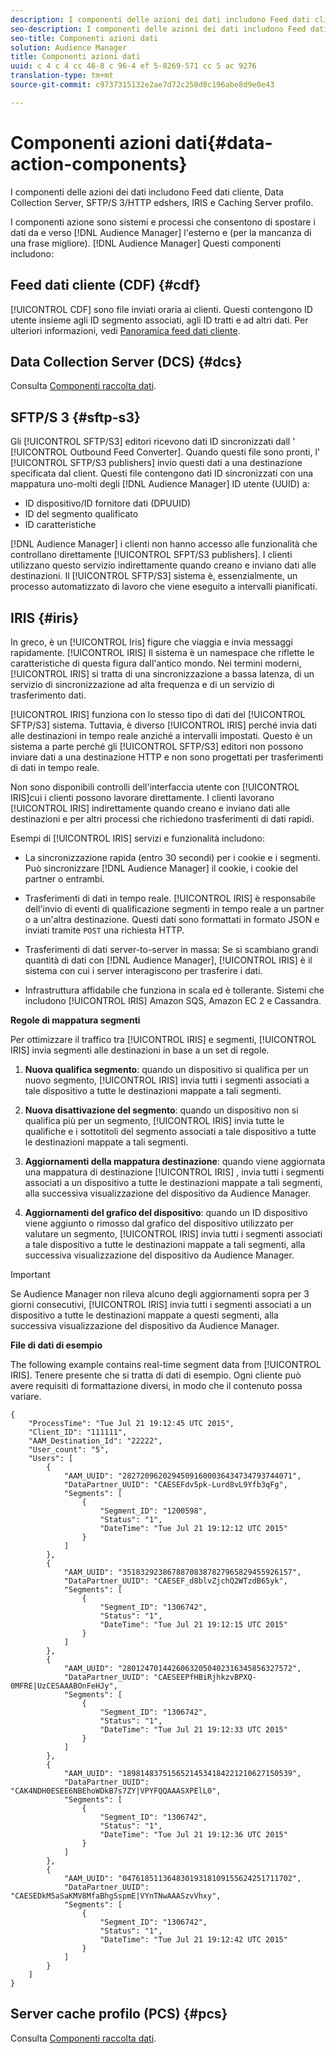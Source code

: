```yaml
---
description: I componenti delle azioni dei dati includono Feed dati cliente, Data Collection Server, SFTP/S 3/HTTP edshers, IRIS e Caching Server profilo.
seo-description: I componenti delle azioni dei dati includono Feed dati cliente, Data Collection Server, SFTP/S 3/HTTP edshers, IRIS e Caching Server profilo.
seo-title: Componenti azioni dati
solution: Audience Manager
title: Componenti azioni dati
uuid: c 4 c 4 cc 46-8 c 96-4 ef 5-8269-571 cc 5 ac 9276
translation-type: tm+mt
source-git-commit: c9737315132e2ae7d72c250d8c196abe8d9e0e43

---
```



# Componenti azioni dati{#data-action-components}

I componenti delle azioni dei dati includono Feed dati cliente, Data Collection Server, SFTP/S 3/HTTP edshers, IRIS e Caching Server profilo.

<!-- 

c_compact.xml

 -->

I componenti azione sono sistemi e processi che consentono di spostare i dati da e verso [!DNL Audience Manager] l&#39;esterno e (per la mancanza di una frase migliore). [!DNL Audience Manager] Questi componenti includono:

## Feed dati cliente (CDF) {#cdf}

[!UICONTROL CDF] sono file inviati oraria ai clienti. Questi contengono ID utente insieme agli ID segmento associati, agli ID tratti e ad altri dati. Per ulteriori informazioni, vedi [Panoramica feed dati cliente](../../features/cdf-files.md).

## Data Collection Server (DCS) {#dcs}

Consulta [Componenti raccolta dati](../../reference/system-components/components-data-collection.md).

## SFTP/S 3 {#sftp-s3}

Gli [!UICONTROL SFTP/S3] editori ricevono dati ID sincronizzati dall &#39; [!UICONTROL Outbound Feed Converter]. Quando questi file sono pronti, l&#39; [!UICONTROL SFTP/S3 publishers] invio questi dati a una destinazione specificata dal client. Questi file contengono dati ID sincronizzati con una mappatura uno-molti degli [!DNL Audience Manager] ID utente (UUID) a:

* ID dispositivo/ID fornitore dati (DPUUID)
* ID del segmento qualificato
* ID caratteristiche

[!DNL Audience Manager] i clienti non hanno accesso alle funzionalità che controllano direttamente [!UICONTROL SFPT/S3 publishers]. I clienti utilizzano questo servizio indirettamente quando creano e inviano dati alle destinazioni. Il [!UICONTROL SFTP/S3] sistema è, essenzialmente, un processo automatizzato di lavoro che viene eseguito a intervalli pianificati.

## IRIS {#iris}

In greco, è un [!UICONTROL Iris] figure che viaggia e invia messaggi rapidamente. [!UICONTROL IRIS] Il sistema è un namespace che riflette le caratteristiche di questa figura dall&#39;antico mondo. Nei termini moderni, [!UICONTROL IRIS] si tratta di una sincronizzazione a bassa latenza, di un servizio di sincronizzazione ad alta frequenza e di un servizio di trasferimento dati.

[!UICONTROL IRIS] funziona con lo stesso tipo di dati del [!UICONTROL SFTP/S3] sistema. Tuttavia, è diverso [!UICONTROL IRIS] perché invia dati alle destinazioni in tempo reale anziché a intervalli impostati. Questo è un sistema a parte perché gli [!UICONTROL SFTP/S3] editori non possono inviare dati a una destinazione HTTP e non sono progettati per trasferimenti di dati in tempo reale.

Non sono disponibili controlli dell&#39;interfaccia utente con [!UICONTROL IRIS]cui i clienti possono lavorare direttamente. I clienti lavorano [!UICONTROL IRIS] indirettamente quando creano e inviano dati alle destinazioni e per altri processi che richiedono trasferimenti di dati rapidi.

Esempi di [!UICONTROL IRIS] servizi e funzionalità includono:

* La sincronizzazione rapida (entro 30 secondi) per i cookie e i segmenti. Può sincronizzare [!DNL Audience Manager] il cookie, i cookie del partner o entrambi.
* Trasferimenti di dati in tempo reale. [!UICONTROL IRIS] è responsabile dell&#39;invio di eventi di qualificazione segmenti in tempo reale a un partner o a un&#39;altra destinazione. Questi dati sono formattati in formato JSON e inviati tramite `POST` una richiesta HTTP.

* Trasferimenti di dati server-to-server in massa: Se si scambiano grandi quantità di dati con [!DNL Audience Manager], [!UICONTROL IRIS] è il sistema con cui i server interagiscono per trasferire i dati.

* Infrastruttura affidabile che funziona in scala ed è tollerante. Sistemi che includono [!UICONTROL IRIS] Amazon SQS, Amazon EC 2 e Cassandra.

**Regole di mappatura segmenti**

Per ottimizzare il traffico tra [!UICONTROL IRIS] e segmenti, [!UICONTROL IRIS] invia segmenti alle destinazioni in base a un set di regole.

1. **Nuova qualifica segmento**: quando un dispositivo si qualifica per un nuovo segmento, [!UICONTROL IRIS] invia tutti i segmenti associati a tale dispositivo a tutte le destinazioni mappate a tali segmenti.

1. **Nuova disattivazione del segmento**: quando un dispositivo non si qualifica più per un segmento, [!UICONTROL IRIS] invia tutte le qualifiche e i sottotitoli del segmento associati a tale dispositivo a tutte le destinazioni mappate a tali segmenti.

1. **Aggiornamenti della mappatura destinazione**: quando viene aggiornata una mappatura di destinazione [!UICONTROL IRIS] , invia tutti i segmenti associati a un dispositivo a tutte le destinazioni mappate a tali segmenti, alla successiva visualizzazione del dispositivo da Audience Manager.

1. **Aggiornamenti del grafico del dispositivo**: quando un ID dispositivo viene aggiunto o rimosso dal grafico del dispositivo utilizzato per valutare un segmento, [!UICONTROL IRIS] invia tutti i segmenti associati a tale dispositivo a tutte le destinazioni mappate a tali segmenti, alla successiva visualizzazione del dispositivo da Audience Manager.

>[!IMPORTANT]
>
>Se Audience Manager non rileva alcuno degli aggiornamenti sopra per 3 giorni consecutivi, [!UICONTROL IRIS] invia tutti i segmenti associati a un dispositivo a tutte le destinazioni mappate a questi segmenti, alla successiva visualizzazione del dispositivo da Audience Manager.

**File di dati di esempio**

The following example contains real-time segment data from [!UICONTROL IRIS]. Tenere presente che si tratta di dati di esempio. Ogni cliente può avere requisiti di formattazione diversi, in modo che il contenuto possa variare.

```
{
    "ProcessTime": "Tue Jul 21 19:12:45 UTC 2015",
    "Client_ID": "111111",
    "AAM_Destination_Id": "22222",
    "User_count": "5",
    "Users": [
        {
            "AAM_UUID": "28272096202945091600036434734793744071",
            "DataPartner_UUID": "CAESEFdv5pk-Lurd8vL9Yfb3qFg",
            "Segments": [
                {
                    "Segment_ID": "1200598",
                    "Status": "1",
                    "DateTime": "Tue Jul 21 19:12:12 UTC 2015"
                }
            ]
        },
        {
            "AAM_UUID": "35183292386788708387827965829455926157",
            "DataPartner_UUID": "CAESEF_d8blvZjchQ2WTzdB65yk",
            "Segments": [
                {
                    "Segment_ID": "1306742",
                    "Status": "1",
                    "DateTime": "Tue Jul 21 19:12:15 UTC 2015"
                }
            ]
        },
        {
            "AAM_UUID": "28012470144260632050402316345856327572",
            "DataPartner_UUID": "CAESEEPfHBiRjhkzvBPXQ-0MFRE|UzCESAAABOnFeHJy",
            "Segments": [
                {
                    "Segment_ID": "1306742",
                    "Status": "1",
                    "DateTime": "Tue Jul 21 19:12:33 UTC 2015"
                }
            ]
        },
        {
            "AAM_UUID": "18981483751565214534184221210627150539",
            "DataPartner_UUID": "CAK4NDH0ESEE6NBEhoWDkB7s7ZY|VPYFQQAAASXPElL0",
            "Segments": [
                {
                    "Segment_ID": "1306742",
                    "Status": "1",
                    "DateTime": "Tue Jul 21 19:12:36 UTC 2015"
                }
            ]
        },
        {
            "AAM_UUID": "04761851136483019318109155624251711702",
            "DataPartner_UUID": "CAESEDkM5aSaKMV8MfaBhgSspmE|VYnTNwAAASzvVhxy",
            "Segments": [
                {
                    "Segment_ID": "1306742",
                    "Status": "1",
                    "DateTime": "Tue Jul 21 19:12:42 UTC 2015"
                }
            ]
        }
    ]
}
```

## Server cache profilo (PCS) {#pcs}

Consulta [Componenti raccolta dati](../../reference/system-components/components-data-collection.md).
